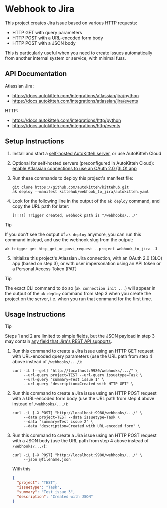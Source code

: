 # Webhook to Jira

This project creates Jira issue based on various HTTP requests:

- HTTP GET with query parameters
- HTTP POST with a URL-encoded form body
- HTTP POST with a JSON body

This is particularly useful when you need to create issues automatically from
another internal system or service, with minimal fuss.

## API Documentation

Atlassian Jira:

- https://docs.autokitteh.com/integrations/atlassian/jira/python
- https://docs.autokitteh.com/integrations/atlassian/jira/events

HTTP:

- https://docs.autokitteh.com/integrations/http/python
- https://docs.autokitteh.com/integrations/http/events

## Setup Instructions

1. Install and start a
   [self-hosted AutoKitteh server](https://docs.autokitteh.com/get_started/quickstart),
   or use AutoKitteh Cloud

2. Optional for self-hosted servers (preconfigured in AutoKitteh Cloud): \
   [enable Atlassian connections to use an OAuth 2.0 (3LO) app](https://docs.autokitteh.com/integrations/atlassian/config)

3. Run these commands to deploy this project's manifest file:

   ```shell
   git clone https://github.com/autokitteh/kittehub.git
   ak deploy --manifest kittehub/webhook_to_jira/autokitteh.yaml
   ```

4. Look for the following line in the output of the `ak deploy` command, and
   copy the URL path for later:

   ```
   [!!!!] Trigger created, webhook path is "/webhooks/.../"
   ```

> [!TIP]
> If you don't see the output of `ak deploy` anymore, you can run this command
> instead, and use the webhook slug from the output:
>
> ```shell
> ak trigger get http_get_or_post_request --project webhook_to_jira -J
> ```

5. Initialize this project's Atlassian Jira connection, with an OAuth 2.0
   (3LO) app (based on step 3), or with user impersonation using an API token
   or a Personal Access Token (PAT)

> [!TIP]
> The exact CLI command to do so (`ak connection init ...`) will appear in the
> output of the `ak deploy` command from step 3 when you create the project on
> the server, i.e. when you run that command for the first time.

## Usage Instructions

> [!TIP]
> Steps 1 and 2 are limited to simple fields, but the JSON payload in step 3
> may contain [any field that Jira's REST API supports](https://developer.atlassian.com/cloud/jira/platform/rest/v3/api-group-issues/#api-rest-api-3-issue-post-request-body).

1. Run this command to create a Jira issue using an HTTP GET request with
   URL-encoded query parameters (use the URL path from step 4 above instead of
   `/webhooks/.../`):

   ```shell
   curl -iL [--get] "http://localhost:9980/webhooks/.../" \
        --url-query project=TEST --url-query issuetype=Task \
        --url-query "summary=Test issue 1" \
        --url-query "description=Created with HTTP GET" \
   ```

2. Run this command to create a Jira issue using an HTTP POST request with a
   URL-encoded form body (use the URL path from step 4 above instead of
   `/webhooks/.../`):

   ```shell
   curl -iL [-X POST] "http://localhost:9980/webhooks/.../" \
        --data project=TEST --data issuetype=Task \
        --data "summary=Test issue 2" \
        --data "description=Created with URL-encoded form" \
   ```

3. Run this command to create a Jira issue using an HTTP POST request with a
   JSON body (use the URL path from step 4 above instead of `/webhooks/.../`):

   ```shell
   curl -iL [-X POST] "http://localhost:9980/webhooks/.../" \
        --json @filename.json
   ```

   With this

   ```json
   {
     "project": "TEST",
     "issuetype": "Task",
     "summary": "Test issue 3",
     "description": "Created with JSON"
   }
   ```
